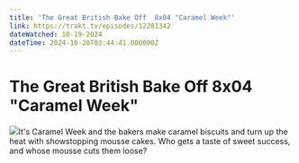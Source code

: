 ```yaml
---
title: 'The Great British Bake Off  8x04 "Caramel Week"' 
link: https://trakt.tv/episodes/12281342
dateWatched: 10-19-2024
dateTime: 2024-10-20T03:44:41.000000Z
---
```

# The Great British Bake Off  8x04 "Caramel Week"

![](https://walter-r2.trakt.tv/images/episodes/012/281/342/screenshots/thumb/60c75b020c.jpg)It's Caramel Week and the bakers make caramel biscuits and turn up the heat with showstopping mousse cakes. Who gets a taste of sweet success, and whose mousse cuts them loose?